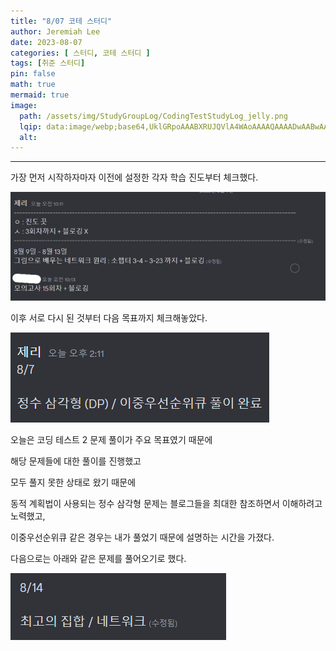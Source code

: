 ```yaml
---
title: "8/07 코테 스터디"
author: Jeremiah Lee
date: 2023-08-07
categories: [ 스터디, 코테 스터디 ]
tags: [취준 스터디]
pin: false
math: true
mermaid: true
image: 
  path: /assets/img/StudyGroupLog/CodingTestStudyLog_jelly.png
  lqip: data:image/webp;base64,UklGRpoAAABXRUJQVlA4WAoAAAAQAAAADwAABwAAQUxQSDIAAAARL0AmbZurmr57yyIiqE8oiG0bejIYEQTgqiDA9vqnsUSI6H+oAERp2HZ65qP/VIAWAFZQOCBCAAAA8AEAnQEqEAAIAAVAfCWkAALp8sF8rgRgAP7o9FDvMCkMde9PK7euH5M1m6VWoDXf2FkP3BqV0ZYbO6NA/VFIAAAA
  alt: 
---
```

***

가장 먼저 시작하자마자 이전에 설정한 각자 학습 진도부터 체크했다.

![](/assets/img/StudyGroupLog/8-07-codingTestStudyPic1.png)

이후 서로 다시 된 것부터 다음 목표까지 체크해놓았다.

![](/assets/img/StudyGroupLog/8-07-codingTestStudyPic2.png)


오늘은 코딩 테스트 2 문제 풀이가 주요 목표였기 때문에

해당 문제들에 대한 풀이를 진행했고

모두 풀지 못한 상태로 왔기 때문에

동적 계획법이 사용되는 정수 삼각형 문제는 블로그들을 최대한 참조하면서 이해하려고 노력했고,

이중우선순위큐 같은 경우는 내가 풀었기 때문에 설명하는 시간을 가졌다.


다음으로는 아래와 같은 문제를 풀어오기로 했다.


![](/assets/img/StudyGroupLog/8-07-codingTestStudyPic3.png)
